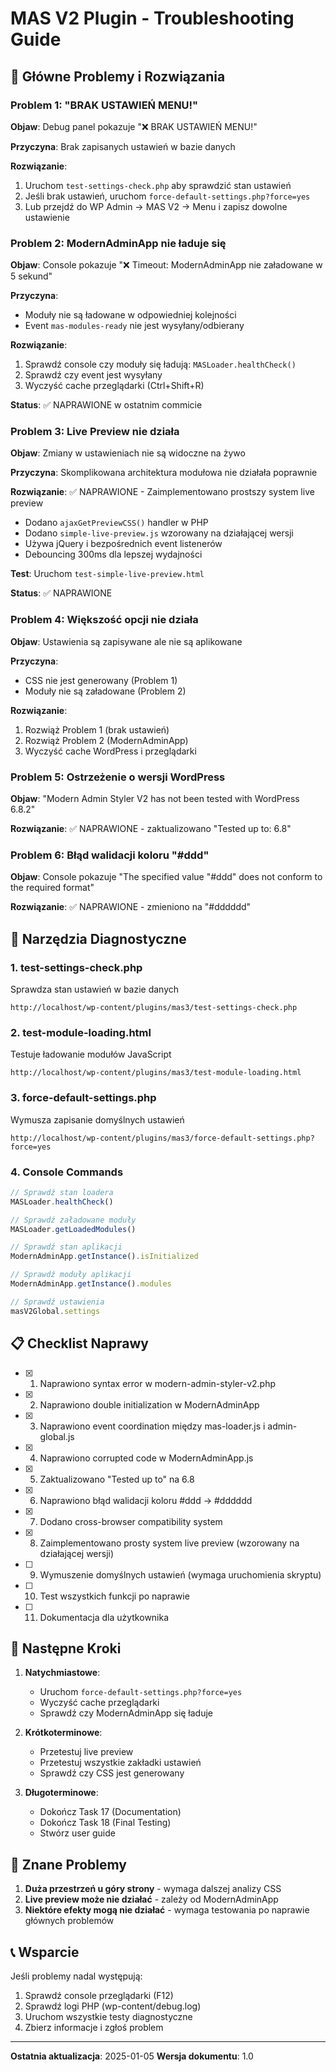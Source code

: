 # MAS V2 Plugin - Troubleshooting Guide

## 🚨 Główne Problemy i Rozwiązania

### Problem 1: "BRAK USTAWIEŃ MENU!" 
**Objaw**: Debug panel pokazuje "❌ BRAK USTAWIEŃ MENU!"

**Przyczyna**: Brak zapisanych ustawień w bazie danych

**Rozwiązanie**:
1. Uruchom `test-settings-check.php` aby sprawdzić stan ustawień
2. Jeśli brak ustawień, uruchom `force-default-settings.php?force=yes`
3. Lub przejdź do WP Admin → MAS V2 → Menu i zapisz dowolne ustawienie

### Problem 2: ModernAdminApp nie ładuje się
**Objaw**: Console pokazuje "❌ Timeout: ModernAdminApp nie załadowane w 5 sekund"

**Przyczyna**: 
- Moduły nie są ładowane w odpowiedniej kolejności
- Event `mas-modules-ready` nie jest wysyłany/odbierany

**Rozwiązanie**:
1. Sprawdź console czy moduły się ładują: `MASLoader.healthCheck()`
2. Sprawdź czy event jest wysyłany
3. Wyczyść cache przeglądarki (Ctrl+Shift+R)

**Status**: ✅ NAPRAWIONE w ostatnim commicie

### Problem 3: Live Preview nie działa
**Objaw**: Zmiany w ustawieniach nie są widoczne na żywo

**Przyczyna**: Skomplikowana architektura modułowa nie działała poprawnie

**Rozwiązanie**: ✅ NAPRAWIONE - Zaimplementowano prostszy system live preview
- Dodano `ajaxGetPreviewCSS()` handler w PHP
- Dodano `simple-live-preview.js` wzorowany na działającej wersji
- Używa jQuery i bezpośrednich event listenerów
- Debouncing 300ms dla lepszej wydajności

**Test**: Uruchom `test-simple-live-preview.html`

**Status**: ✅ NAPRAWIONE

### Problem 4: Większość opcji nie działa
**Objaw**: Ustawienia są zapisywane ale nie są aplikowane

**Przyczyna**: 
- CSS nie jest generowany (Problem 1)
- Moduły nie są załadowane (Problem 2)

**Rozwiązanie**:
1. Rozwiąż Problem 1 (brak ustawień)
2. Rozwiąż Problem 2 (ModernAdminApp)
3. Wyczyść cache WordPress i przeglądarki

### Problem 5: Ostrzeżenie o wersji WordPress
**Objaw**: "Modern Admin Styler V2 has not been tested with WordPress 6.8.2"

**Rozwiązanie**: ✅ NAPRAWIONE - zaktualizowano "Tested up to: 6.8"

### Problem 6: Błąd walidacji koloru "#ddd"
**Objaw**: Console pokazuje "The specified value "#ddd" does not conform to the required format"

**Rozwiązanie**: ✅ NAPRAWIONE - zmieniono na "#dddddd"

## 🔧 Narzędzia Diagnostyczne

### 1. test-settings-check.php
Sprawdza stan ustawień w bazie danych
```
http://localhost/wp-content/plugins/mas3/test-settings-check.php
```

### 2. test-module-loading.html
Testuje ładowanie modułów JavaScript
```
http://localhost/wp-content/plugins/mas3/test-module-loading.html
```

### 3. force-default-settings.php
Wymusza zapisanie domyślnych ustawień
```
http://localhost/wp-content/plugins/mas3/force-default-settings.php?force=yes
```

### 4. Console Commands
```javascript
// Sprawdź stan loadera
MASLoader.healthCheck()

// Sprawdź załadowane moduły
MASLoader.getLoadedModules()

// Sprawdź stan aplikacji
ModernAdminApp.getInstance().isInitialized

// Sprawdź moduły aplikacji
ModernAdminApp.getInstance().modules

// Sprawdź ustawienia
masV2Global.settings
```

## 📋 Checklist Naprawy

- [x] 1. Naprawiono syntax error w modern-admin-styler-v2.php
- [x] 2. Naprawiono double initialization w ModernAdminApp
- [x] 3. Naprawiono event coordination między mas-loader.js i admin-global.js
- [x] 4. Naprawiono corrupted code w ModernAdminApp.js
- [x] 5. Zaktualizowano "Tested up to" na 6.8
- [x] 6. Naprawiono błąd walidacji koloru #ddd → #dddddd
- [x] 7. Dodano cross-browser compatibility system
- [x] 8. Zaimplementowano prosty system live preview (wzorowany na działającej wersji)
- [ ] 9. Wymuszenie domyślnych ustawień (wymaga uruchomienia skryptu)
- [ ] 10. Test wszystkich funkcji po naprawie
- [ ] 11. Dokumentacja dla użytkownika

## 🎯 Następne Kroki

1. **Natychmiastowe**:
   - Uruchom `force-default-settings.php?force=yes`
   - Wyczyść cache przeglądarki
   - Sprawdź czy ModernAdminApp się ładuje

2. **Krótkoterminowe**:
   - Przetestuj live preview
   - Przetestuj wszystkie zakładki ustawień
   - Sprawdź czy CSS jest generowany

3. **Długoterminowe**:
   - Dokończ Task 17 (Documentation)
   - Dokończ Task 18 (Final Testing)
   - Stwórz user guide

## 🐛 Znane Problemy

1. **Duża przestrzeń u góry strony** - wymaga dalszej analizy CSS
2. **Live preview może nie działać** - zależy od ModernAdminApp
3. **Niektóre efekty mogą nie działać** - wymaga testowania po naprawie głównych problemów

## 📞 Wsparcie

Jeśli problemy nadal występują:
1. Sprawdź console przeglądarki (F12)
2. Sprawdź logi PHP (wp-content/debug.log)
3. Uruchom wszystkie testy diagnostyczne
4. Zbierz informacje i zgłoś problem

---

**Ostatnia aktualizacja**: 2025-01-05
**Wersja dokumentu**: 1.0
